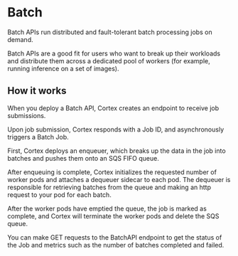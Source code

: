 # Batch

Batch APIs run distributed and fault-tolerant batch processing jobs on demand.

Batch APIs are a good fit for users who want to break up their workloads and distribute them across a dedicated pool of workers (for example, running inference on a set of images).

## How it works

When you deploy a Batch API, Cortex creates an endpoint to receive job submissions.

Upon job submission, Cortex responds with a Job ID, and asynchronously triggers a Batch Job.

First, Cortex deploys an enqueuer, which breaks up the data in the job into batches and pushes them onto an SQS FIFO queue.

After enqueuing is complete, Cortex initializes the requested number of worker pods and attaches a dequeuer sidecar to each pod. The dequeuer is responsible for retrieving batches from the queue and making an http request to your pod for each batch.

After the worker pods have emptied the queue, the job is marked as complete, and Cortex will terminate the worker pods and delete the SQS queue.

You can make GET requests to the BatchAPI endpoint to get the status of the Job and metrics such as the number of batches completed and failed.
